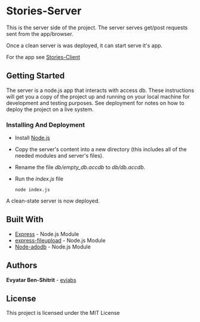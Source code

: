 # Stories-Server

This is the server side of the project. 
The server serves get/post requests sent from the app/browser.

Once a clean server is was deployed, it can start serve it's app.

For the app see [Stories-Client](https://github.com/eviabs/Stories-Client)

## Getting Started

The server is a node.js app that interacts with access db.
These instructions will get you a copy of the project up and running on your local machine for development and testing purposes. See deployment for notes on how to deploy the project on a live system.

### Installing And Deployment

* Install [Node.js](https://nodejs.org/en/download/current/)

* Copy the server's content into a new directory (this includes all of the needed modules and server's files).

* Rename the file *db/empty_db.accdb* to *db/db.accdb*.

* Run the *index.js* file

  ```
  node index.js
  ```

A clean-state server is now deployed.


## Built With

* [Express](https://expressjs.com/) - Node.js Module
* [express-fileupload](https://github.com/richardgirges/express-fileupload) - Node.js Module
* [Node-adodb](https://github.com/nuintun/node-adodb) - Node.js Module

## Authors

**Evyatar Ben-Shitrit** - [eviabs](https://github.com/eviabs)

## License

This project is licensed under the MIT License

